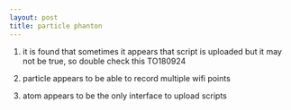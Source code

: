 ```yaml
---
layout: post
title: particle phanton
---
```


1. it is found that sometimes it appears that script is uploaded but it may not be true, so double check this  TO180924

2. particle appears to be able to record multiple wifi points 

3. atom appears to be the only interface to upload scripts

